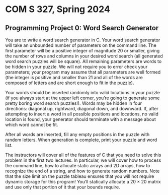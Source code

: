 # COM S 327, Spring 2024
## Programming Project 0: Word Search Generator

You are to write a word search generator in C. Your word search generator will take an unbounded number of parameters on the command line. The first parameter will be a positive integer of magnitude 20 or smaller, giving the number of rows and columns in your desired word search (all generated word search puzzles will be square). All remaining parameters are words to be hidden in your puzzle. We will not require you to error check your parameters; your program may assume that all parameters are well formed (the integer is positive and smaller than 21 and all of the words are composed of letters and are short enough to fit in the puzzle).

Your words should be inserted randomly into valid locations in your puzzle (if you always start at the upper left corner, you’re going to generate some pretty boring word search puzzles!). Words may be hidden in four directions: diagonal up, rightward, diagonal down, and downward. If, after attempting to insert a word in all possible positions and locations, no valid location is found, your generator should terminate with a message about which word cannot be fit.

After all words are inserted, fill any empty positions in the puzzle with random letters.
When generation is complete, print your puzzle and word list.

The instructors will cover all of the features of C that you need to solve this problem in the first two lectures. In particular, we will cover how to process the command line, how to allocate static arrays and 2D arrays, how to recognize the end of a string, and how to generate random numbers. Note that the size limit on the puzzle tableau ensures that you will not require dynamic storage for this program! You’ll statically allocate a 20 × 20 matrix and use only that portion of it that your bounds require.